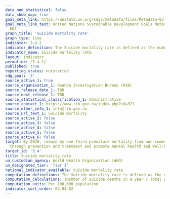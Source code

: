```yaml
---
data_non_statistical: false
data_show_map: true
goal_meta_link: https://unstats.un.org/sdgs/metadata/files/Metadata-03-04-02.pdf
goal_meta_link_text: United Nations Sustainable Development Goals Metadata (PDF 65.1
  KB)
graph_title: 'Suicide mortality rate'
graph_type: line
indicator: 3.4.2
indicator_definition: The Suicide mortality rate is defined as the number of suicide deaths in a year per 100, 000 population. Crude Suicide Rate (not age-adjusted)
indicator_name: Suicide mortality rate
layout: indicator
permalink: /3-4-2/
published: true
reporting_status: notstarted
sdg_goal: '3'
source_active_1: true
source_organisation_1: Rwanda Investigation Bureau (RIB)
source_release_date_1: TBD
source_next_release_1: TBD
source_statistical_classification_1: Administrative
source_contact_1: https://www.rib.gov.rw/index.php?id=371
source_other_info_1: info@rib.gov.rw
source_url_text_1: Suicide mortality
source_active_2: false
source_active_3: false
source_active_4: false
source_active_5: false
source_active_6: false
target: By 2030, reduce by one third premature mortality from non-communicable diseases
  through prevention and treatment and promote mental health and well-being
target_id: '3.4'
title: Suicide mortality rate
un_custodian_agency: World Health Organisation (WHO)
un_designated_tier: 'Tier I'
national_indicator_available: Suicide mortality rate 
computation_definitions: The Suicide mortality rate is defined as the number of suicide deaths in a year per 100, 000 population. Crude Suicide Rate (not age-adjusted)
computation_calculations: (Number of suicide deaths in a year / Total population for the same calendar)* 100,000
computation_units: Per 100,000 population 
indicator_sort_order: 03-04-02
---
```

